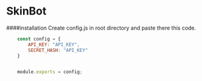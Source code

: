 # SkinBot

####installation
Create config.js in root directory and paste there this code.
```javascript
	const config = {
		API_KEY: "API_KEY",
		SECRET_HASH: "API_KEY"
	}


	module.exports = config;
```